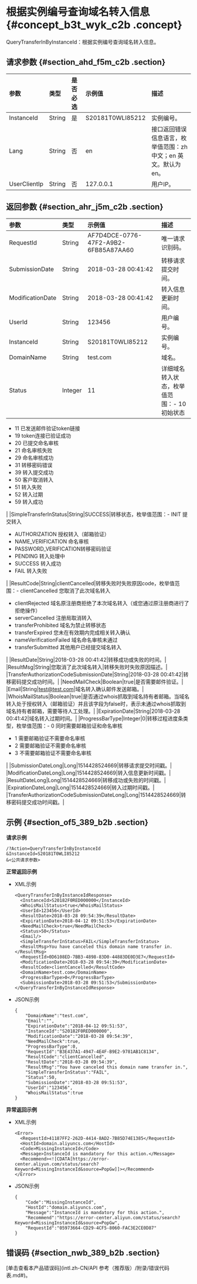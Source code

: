 # 根据实例编号查询域名转入信息 {#concept_b3t_wyk_c2b .concept}

QueryTransferInByInstanceId：根据实例编号查询域名转入信息。

## 请求参数 {#section_ahd_f5m_c2b .section}

|参数|类型|是否必选|示例值|描述|
|:-|:-|:---|:--|:-|
|InstanceId|String|是|S20181T0WLI85212|实例编号。|
|Lang|String|否|en|接口返回错误信息语言，枚举值范围：zh 中文；en 英文。默认为 en。|
|UserClientIp|String|否|127.0.0.1|用户IP。|

## 返回参数 {#section_ahr_j5m_c2b .section}

|参数|类型|示例值|描述|
|:-|:-|:--|:-|
|RequestId|String|AF7D4DCE-0776-47F2-A9B2-6FB85A87AA60|唯一请求识别码。|
|SubmissionDate|String|2018-03-28 00:41:42|转移请求提交时间。|
|ModificationDate|String|2018-03-28 00:41:42|转入信息更新时间。|
|UserId|String|123456|用户编号。|
|InstanceId|String|S20181T0WLI85212|实例编号。|
|DomainName|String|test.com|域名。|
|Status|Integer|11|详细域名转入状态，枚举值范围：-   10 初始状态
-   11 已发送邮件验证token链接
-   19 token连接已验证成功
-   20 已提交命名审核
-   21 命名审核失败
-   29 命名审核成功
-   31 转移密码错误
-   39 转入提交成功
-   50 客户取消转入
-   51 转入失败
-   52 转入过期
-   59 转入成功

|
|SimpleTransferInStatus|String|SUCCESS|转移状态，枚举值范围：-   INIT 提交转入
-   AUTHORIZATION 授权转入（邮箱验证）
-   NAME\_VERIFICATION 命名审核
-   PASSWORD\_VERIFICATION转移密码验证
-   PENDING 转入处理中
-   SUCCESS 转入成功
-   FAIL 转入失败

|
|ResultCode|String|clientCancelled|转移失败时失败原因code，枚举值范围：-   clientCancelled 您取消了此次域名转入
-   clientRejected 域名原注册商拒绝了本次域名转入（或您通过原注册商进行了拒绝操作）
-   serverCancelled 注册局取消转入
-   transferProhibited 域名为禁止转移状态
-   transferExpired 您未在有效期内完成相关转入确认
-   nameVerificationFailed 域名命名审核未通过
-   transferSubmitted 其他用户已经提交域名转入

|
|ResultDate|String|2018-03-28 00:41:42|转移成功或失败的时间。|
|ResultMsg|String|您取消了此次域名转入|转移失败时失败原因描述。|
|TransferAuthorizationCodeSubmissionDate|String|2018-03-28 00:41:42|转移密码提交成功时间。|
|NeedMailCheck|Boolean|true|是否需要邮件验证。|
|Email|String|test@test.com|域名转入确认邮件发送邮箱。|
|WhoisMailStatus|Boolean|true|是否通过whois抓取到域名持有者邮箱。当域名转入处于授权转入（邮箱验证）并且该字段为false时，表示未通过whois抓取到域名持有者邮箱，需要等待人工处理。|
|ExpirationDate|String|2018-03-28 00:41:42|域名转入过期时间。|
|ProgressBarType|Integer|0|转移过程进度条类型，枚举值范围：-   0 同时需要邮箱验证和命名审核
-   1 需要邮箱验证不需要命名审核
-   2 需要邮箱验证不需要命名审核
-   3 不需要邮箱验证不需要命名审核

|
|SubmissionDateLong|Long|1514428524669|转移请求提交时间戳。|
|ModificationDateLong|Long|1514428524669|转入信息更新时间戳。|
|ResultDateLong|Long|1514428524669|转移成功或失败的时间戳。|
|ExpirationDateLong|Long|1514428524669|转入过期时间戳。|
|TransferAuthorizationCodeSubmissionDateLong|Long|1514428524669|转移密码提交成功时间戳。|

## 示例 {#section_of5_389_b2b .section}

**请求示例**

```
/?Action=QueryTransferInByInstanceId
&InstanceId=S20181T0WLI85212
&<公共请求参数>
```

**正常返回示例**

-   XML示例

    ```
    <QueryTransferInByInstanceIdResponse>
      <InstanceId>S20182F0RED000000</InstanceId>
      <WhoisMailStatus>true</WhoisMailStatus>
      <UserId>123456</UserId>
      <ResultDate>2018-03-28 09:54:39</ResultDate>
      <ExpirationDate>2018-04-12 09:51:53</ExpirationDate>
      <NeedMailCheck>true</NeedMailCheck>
      <Status>50</Status>
      <Email/>
      <SimpleTransferInStatus>FAIL</SimpleTransferInStatus>
      <ResultMsg>You have canceled this domain name transfer in.</ResultMsg>
      <RequestId>0D6108ED-7BB3-4898-83D0-44883DE0D3E7</RequestId>
      <ModificationDate>2018-03-28 09:54:39</ModificationDate>
      <ResultCode>clientCancelled</ResultCode>
      <DomainName>test.com</DomainName>
      <ProgressBarType>0</ProgressBarType>
      <SubmissionDate>2018-03-28 09:51:53</SubmissionDate>
    </QueryTransferInByInstanceIdResponse>
    ```

-   JSON示例

    ```
    {
        "DomainName":"test.com",
        "Email":"",
        "ExpirationDate":"2018-04-12 09:51:53",
        "InstanceId":"S20182F0RED000000",
        "ModificationDate":"2018-03-28 09:54:39",
        "NeedMailCheck":true,
        "ProgressBarType":0,
        "RequestId":"B3E437A1-4947-4E4F-B9E2-9781AB1C8134",
        "ResultCode":"clientCancelled",
        "ResultDate":"2018-03-28 09:54:39",
        "ResultMsg":"You have canceled this domain name transfer in.",
        "SimpleTransferInStatus":"FAIL",
        "Status":50,
        "SubmissionDate":"2018-03-28 09:51:53",
        "UserId":"123456",
        "WhoisMailStatus":true
    }
    ```


**异常返回示例**

-   XML示例

    ```
    <Error>
      <RequestId>41187FF2-262D-4414-8AD2-7B85D74E1385</RequestId>
      <HostId>domain.aliyuncs.com</HostId>
      <Code>MissingInstanceId</Code>
      <Message>InstanceId is mandatory for this action.</Message>
      <Recommend><![CDATA[https://error-center.aliyun.com/status/search?Keyword=MissingInstanceId&source=PopGw]]></Recommend>
    </Error>
    ```

-   JSON示例

    ```
    {
        "Code":"MissingInstanceId",
        "HostId":"domain.aliyuncs.com",
        "Message":"InstanceId is mandatory for this action.",
        "Recommend":"https://error-center.aliyun.com/status/search?Keyword=MissingInstanceId&source=PopGw",
        "RequestId":"05973664-CD29-4CF5-8060-FAC3E2CE0D87"
    }
    ```


## 错误码 {#section_nwb_389_b2b .section}

[单击查看本产品错误码](intl.zh-CN/API 参考（推荐版）/附录/错误代码表.md#)。

